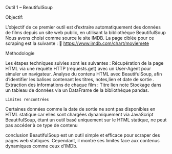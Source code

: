 Outil 1 – BeautifulSoup

 Objectif:
 
L’objectif de ce premier outil est d’extraire automatiquement des données de films depuis un site web public, en utilisant la bibliothèque BeautifulSoup 
Nous avons choisi comme source le site IMDB.
La page ciblée pour ce scraping est la suivante :
🔗 https://www.imdb.com/chart/moviemete

 Méthodologie
 
Les étapes techniques suivies sont les suivantes :
Récupération de la page HTML via une requête HTTP (requests.get) avec un User-Agent pour simuler un navigateur.
Analyse du contenu HTML avec BeautifulSoup, afin d’identifier les balises contenant les titres, notes,lien et date de sortie  .
Extraction des informations de chaque film :
Titre
lien
note 
Stockage dans un tableau de données via un DataFrame de la bibliothèque pandas.

    Limites rencontrées
    
Certaines données comme la date de sortie ne sont pas disponibles en HTML statique car elles sont chargées dynamiquement via JavaScript
BeautifulSoup, étant un outil basé uniquement sur le HTML statique, ne peut pas accéder à ce type de contenu

conclusion 
BeautifulSoup est un outil simple et efficace pour scraper des pages web statiques.
Cependant, il montre ses limites face aux contenus dynamiques comme ceux d’IMDb.











